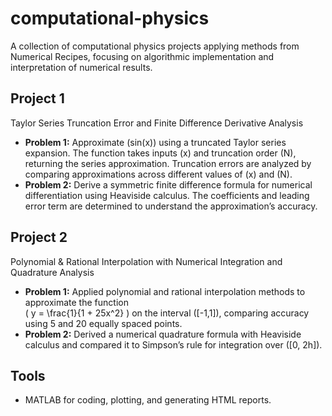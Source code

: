 # computational-physics
A collection of computational physics projects applying methods from Numerical Recipes, focusing on algorithmic implementation and interpretation of numerical results.

## Project 1
Taylor Series Truncation Error and Finite Difference Derivative Analysis
- **Problem 1:** Approximate \(sin(x)\) using a truncated Taylor series expansion. The function takes inputs \(x\) and truncation order \(N\), returning the series approximation. Truncation errors are analyzed by comparing approximations across different values of \(x\) and \(N\).
- **Problem 2:** Derive a symmetric finite difference formula for numerical differentiation using Heaviside calculus. The coefficients and leading error term are determined to understand the approximation’s accuracy.

## Project 2
Polynomial & Rational Interpolation with Numerical Integration and Quadrature Analysis
- **Problem 1:** Applied polynomial and rational interpolation methods to approximate the function  
\( y = \frac{1}{1 + 25x^2} \) on the interval \([-1,1]\), comparing accuracy using 5 and 20 equally spaced points.  
- **Problem 2:** Derived a numerical quadrature formula with Heaviside calculus and compared it to Simpson’s rule for integration over \([0, 2h]\).


## Tools
- MATLAB for coding, plotting, and generating HTML reports.